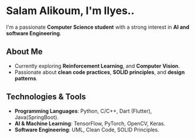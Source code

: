 # Salam Alikoum, I'm Ilyes..

I'm a passionate **Computer Science student** with a strong interest in **AI and software Engineering**.

##  About Me
-  Currently exploring **Reinforcement Learning**, and **Computer Vision**.
-  Passionate about **clean code practices**, **SOLID principles**, and **design patterns**.

##  Technologies & Tools
- **Programming Languages**: Python, C/C++, Dart (Flutter), Java(SpringBoot).
- **AI & Machine Learning**: TensorFlow, PyTorch, OpenCV, Keras.
- **Software Engineering**: UML, Clean Code, SOLID Principles.
